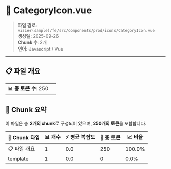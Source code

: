 # 📄 CategoryIcon.vue

> **파일 경로**: `vizier(sample)/fe/src/components/prod/icons/CategoryIcon.vue`  
> **생성일**: 2025-09-26  
> **Chunk 수**: 2개  
> **언어**: Javascript / Vue
---


## 📋 파일 개요

| | |
|--|--|
| 📊 **총 토큰 수**: 250 |  |






## 🧩 Chunk 요약

이 파일은 총 **2개의 chunk**로 구성되어 있으며, **250개의 토큰**을 포함합니다.

| 🧩 Chunk 타입 | 📊 개수 | ⚡ 평균 복잡도 | 📝 총 토큰 | 📈 비율 |
|---------------|--------|-------------|----------|--------|
| 📋 파일 개요 | 1 | 0.0 | 250 | 100.0% |
| template | 1 | 0.0 | 0 | 0.0% |


